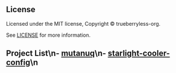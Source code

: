 ## License

Licensed under the MIT license, Copyright © trueberryless-org.

See [LICENSE](/LICENSE) for more information.
## Project List\n- [mutanuq](https://mutanuq.trueberryless.org)\n- [starlight-cooler-config](https://starlight-cooler-config.trueberryless.org)\n
